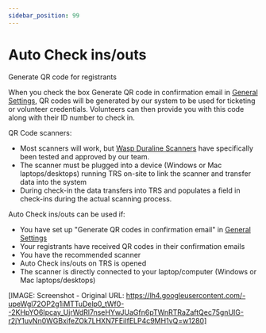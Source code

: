 ```yaml
---
sidebar_position: 99
---
```


# Auto Check ins/outs

Generate QR code for registrants

When you check the box Generate QR code in confirmation email in [General Settings](../build-site-launch/general-settings.html), QR codes will be generated by our system to be used for ticketing or volunteer credentials. Volunteers can then provide you with this code along with their ID number to check in. 

QR Code scanners:

* Most scanners will work, but [Wasp Duraline Scanners](https://www.waspbarcode.com/barcode-scanners) have specifically been tested and approved by our team. 
* The scanner must be plugged into a device (Windows or Mac laptops/desktops) running TRS on-site to link the scanner and transfer data into the system
* During check-in the data transfers into TRS and populates a field in check-ins during the actual scanning process. 

Auto Check ins/outs can be used if:

* You have set up "Generate QR codes in confirmation email" in [General Settings](../build-site-launch/general-settings.html)
* Your registrants have received QR codes in their confirmation emails
* You have the recommended scanner 
* Auto Check ins/outs on TRS is opened
* The scanner is directly connected to your laptop/computer (Windows or Mac laptops/desktops)

[IMAGE: Screenshot - Original URL: https://lh4.googleusercontent.com/-upeWgl72OP2g1iMTTuDelp0_tWf0--2KHpYO6Ipcay_UjrWdRl7nseHYwJUaGfn6pTWnRTRaZaftQec75gnUIG-r2jY1uvNn0WGBxifeZOk7LHXN7FEiIfELP4c9MH1vQ=w1280]
